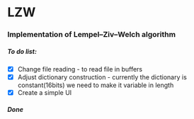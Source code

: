 # LZW

<h3>Implementation of Lempel–Ziv–Welch algorithm</h3>

<h5>To do list:</h5>

- [x] Change file reading - to read file in buffers
- [x] Adjust dictionary construction - currently the dictionary is constant(16bits) we need to make it variable in length
- [x] Create a simple UI

<h5>Done</h5>
